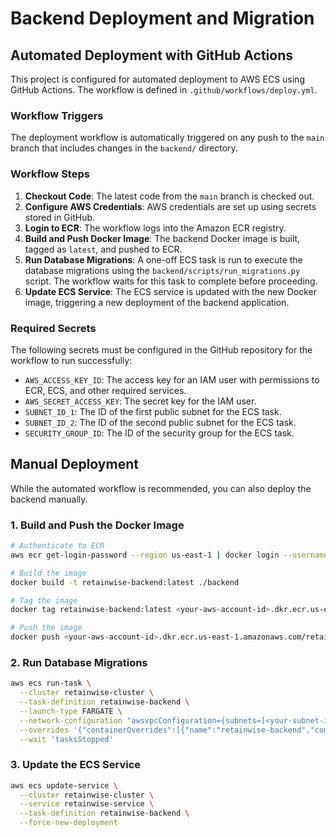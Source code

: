 # Backend Deployment and Migration

## Automated Deployment with GitHub Actions

This project is configured for automated deployment to AWS ECS using GitHub Actions. The workflow is defined in `.github/workflows/deploy.yml`.

### Workflow Triggers

The deployment workflow is automatically triggered on any push to the `main` branch that includes changes in the `backend/` directory.

### Workflow Steps

1.  **Checkout Code**: The latest code from the `main` branch is checked out.
2.  **Configure AWS Credentials**: AWS credentials are set up using secrets stored in GitHub.
3.  **Login to ECR**: The workflow logs into the Amazon ECR registry.
4.  **Build and Push Docker Image**: The backend Docker image is built, tagged as `latest`, and pushed to ECR.
5.  **Run Database Migrations**: A one-off ECS task is run to execute the database migrations using the `backend/scripts/run_migrations.py` script. The workflow waits for this task to complete before proceeding.
6.  **Update ECS Service**: The ECS service is updated with the new Docker image, triggering a new deployment of the backend application.

### Required Secrets

The following secrets must be configured in the GitHub repository for the workflow to run successfully:

*   `AWS_ACCESS_KEY_ID`: The access key for an IAM user with permissions to ECR, ECS, and other required services.
*   `AWS_SECRET_ACCESS_KEY`: The secret key for the IAM user.
*   `SUBNET_ID_1`: The ID of the first public subnet for the ECS task.
*   `SUBNET_ID_2`: The ID of the second public subnet for the ECS task.
*   `SECURITY_GROUP_ID`: The ID of the security group for the ECS task.

## Manual Deployment

While the automated workflow is recommended, you can also deploy the backend manually.

### 1. Build and Push the Docker Image

```bash
# Authenticate to ECR
aws ecr get-login-password --region us-east-1 | docker login --username AWS --password-stdin <your-aws-account-id>.dkr.ecr.us-east-1.amazonaws.com

# Build the image
docker build -t retainwise-backend:latest ./backend

# Tag the image
docker tag retainwise-backend:latest <your-aws-account-id>.dkr.ecr.us-east-1.amazonaws.com/retainwise-backend:latest

# Push the image
docker push <your-aws-account-id>.dkr.ecr.us-east-1.amazonaws.com/retainwise-backend:latest
```

### 2. Run Database Migrations

```bash
aws ecs run-task \
  --cluster retainwise-cluster \
  --task-definition retainwise-backend \
  --launch-type FARGATE \
  --network-configuration "awsvpcConfiguration={subnets=[<your-subnet-id-1>, <your-subnet-id-2>],securityGroups=[<your-security-group-id>],assignPublicIp=ENABLED}" \
  --overrides '{"containerOverrides":[{"name":"retainwise-backend","command":["python","backend/scripts/run_migrations.py"]}]}' \
  --wait 'tasksStopped'
```

### 3. Update the ECS Service

```bash
aws ecs update-service \
  --cluster retainwise-cluster \
  --service retainwise-service \
  --task-definition retainwise-backend \
  --force-new-deployment
``` 